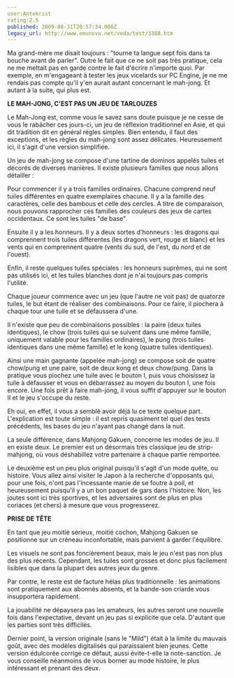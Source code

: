 ```yaml
---
user:Antekrist
rating:2.5
published: 2009-08-31T20:57:34.000Z
legacy_url: http://www.emunova.net/veda/test/3388.htm
---
```

Ma grand-mère me disait toujours : "tourne ta langue sept fois dans ta bouche avant de parler". Outre le fait que ce ne soit pas très pratique, cela ne me mettait pas en garde contre le fait d'écrire n'importe quoi. Par exemple, en m'engageant à tester les jeux vicelards sur PC Engine, je ne me rendais pas compte qu'il y'en aurait autant concernant le mah-jong. Et autant à la suite, qui plus est.  

  

**LE MAH-JONG, C'EST PAS UN JEU DE TARLOUZES**  

Le Mah-Jong est, comme vous le savez sans doute puisque je ne cesse de vous le rabâcher ces jours-ci, un jeu de réflexion traditionnel en Asie, et qui dit tradition dit en général règles simples. Bien entendu, il faut des exceptions, et les règles du mah-jong sont assez délicates. Heureusement ici, il s'agit d'une version simplifiée.  

  

Un jeu de mah-jong se compose d'une tartine de dominos appelés tuiles et décorés de diverses manières. Il existe plusieurs familles que nous allons détailler :  

Pour commencer il y a trois familles ordinaires. Chacune comprend neuf tuiles différentes en quatre exemplaires chacune. Il y a la famille des caractères, celle des bambous et celle des cercles. A titre de comparaison, nous pouvons rapprocher ces familles des couleurs des jeux de cartes occidentaux. Ce sont les tuiles "de base".  

Ensuite il y a les honneurs. Il y a deux sortes d'honneurs : les dragons qui comprennent trois tuiles différentes (les dragons vert, rouge et blanc) et les vents qui en comprennent quatre (vents du sud, de l'est, du nord et de l'ouest).  

Enfin, il reste quelques tuiles spéciales : les honneurs suprêmes, qui ne sont pas utilisés ici, et les tuiles blanches dont je n'ai toujours pas compris l'utilité.  

  

Chaque joueur commence avec un jeu (que l'autre ne voit pas) de quatorze tuiles, le but étant de réaliser des combinaisons. Pour ce faire, il piochera à chaque tour une tuile et se défaussera d'une.  

Il n'existe que peu de combinaisons possibles : la paire (deux tuiles identiques), le chow (trois tuiles qui se suivent dans une même famille, uniquement valable pour les familles ordinaires), le pung (trois tuiles identiques dans une même famille) et le kong (quatre tuiles identiques).  

Ainsi une main gagnante (appelée mah-jong) se compose soit de quatre chow/pung et une paire, soit de deux kong et deux chow/pung. Dans la pratique vous piochez une tuile avec le bouton I, puis vous choisissez la tuile à défausser et vous en débarrassez au moyen du bouton I, une fois encore. Une fois prêt à faire mah-jong, il vous suffit d'appuyer sur le bouton II et le jeu s'occupe du reste.  

  

Eh oui, en effet, il vous a semblé avoir déjà lu ce texte quelque part. L'explication est toute simple : il est repris quasiment tel quel des tests précédents, les bases du jeu n'ayant pas changé dans la nuit.  

La seule différence, dans Mahjong Gakuen, concerne les modes de jeu. Il en existe deux. Le premier est un désormais très classique jeu de strip-mahjong, où vous déshabillez votre partenaire à chaque partie remportée.  

Le deuxième est un peu plus original puisqu'il s'agit d'un mode quête, ou histoire. Vous allez ainsi visiter le Japon à la recherche d'opposants qui, pour une fois, n'ont pas l'incessante manie de se foutre à poil, et heureusement puisqu'il y a un bon paquet de gars dans l'histoire. Non, les joutes sont ici très sportives, et les adversaires sont de plus en plus coriaces (et chers) à mesure que vous progresserez.  

  

**PRISE DE TÊTE**  

En tant que jeu moitié sérieux, moitié cochon, Mahjong Gakuen se positionne sur un créneau inconfortable, mais parvient à garder l'équilibre.  

Les visuels ne sont pas foncièrement beaux, mais le jeu n'est pas non plus des plus récents. Cependant, les tuiles sont grosses et donc plus facilement lisibles que dans la plupart des autres jeux du genre.  

Par contre, le reste est de facture hélas plus traditionnelle : les animations sont pratiquement aux abonnés absents, et la bande-son criarde vous insupportera rapidement.  

La jouabilité ne dépaysera pas les amateurs, les autres seront une nouvelle fois dans l'expectative, devant un jeu pas si explicite que cela. D'autant que les parties sont très difficiles.  

Dernier point, la version originale (sans le "Mild") était à la limite du mauvais goût, avec des modèles digitalisés qui paraissaient bien jeunes. Cette version édulcorée corrige ce défaut, aussi évite-t-elle la note-sanction. Je vous conseille néanmoins de vous borner au mode histoire, le plus intéressant et prenant des deux.